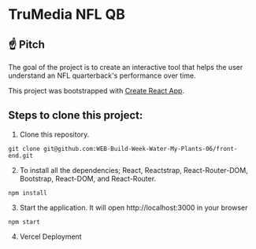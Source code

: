 # TruMedia NFL QB
## ☝️ Pitch
The goal of the project is to create an interactive tool that helps the user understand an NFL quarterback's performance over time.

This project was bootstrapped with [Create React App](https://github.com/facebook/create-react-app).

## Steps to clone this project:
1. Clone this repository.
```
git clone git@github.com:WEB-Build-Week-Water-My-Plants-06/front-end.git
```
2. To install all the dependencies; React, Reactstrap, React-Router-DOM, Bootstrap, React-DOM, and React-Router.
```
npm install
```
3. Start the application. It will open http://localhost:3000 in your browser
```
npm start
```
4. Vercel Deployment
